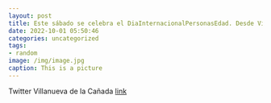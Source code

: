```yaml
---
layout: post
title: Este sábado se celebra el DiaInternacionalPersonasEdad. Desde VillanuevaDeLaCañada compartimos la Declaración Institucional de...
date: 2022-10-01 05:50:46
categories: uncategorized
tags:
- random
image: /img/image.jpg
caption: This is a picture
---
```

Twitter Villanueva de la Cañada [link](https://twitter.com/AytoVDLCanada/status/1575810632833585152)
